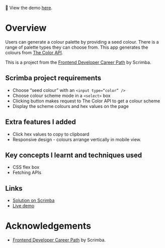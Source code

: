 👀 View the demo [here](https://fxhd1.github.io/colour-generator/).

# Overview
Users can generate a colour palette by providing a seed colour. There is a range of palette types they can choose from. This app generates the colours from [The Color API](https://www.thecolorapi.com/).

This is a project from the [Frontend Developer Career Path](https://scrimba.com/learn/frontend) by Scrimba.

## Scrimba project requirements

- Choose “seed colour” with an `<input type=“color” />`
- Choose colour scheme mode in a `<select>` box
- Clicking button makes request to The Color API to get a colour scheme
- Display the scheme colours and hex values on the page

## Extra features I added

- Click hex values to copy to clipboard
- Responsive design - colours arrange vertically in mobile view.

## Key concepts I learnt and techniques used

- CSS flex box
- Fetching APIs

## Links
- [Solution on Scrimba](https://scrimba.com/scrim/coe7645f8b155aa7d3ce2438b)
- [Live demo](https://fxhd1.github.io/colour-generator/)


# Acknowledgements
- [Frontend Developer Career Path](https://scrimba.com/learn/frontend) by Scrimba.
